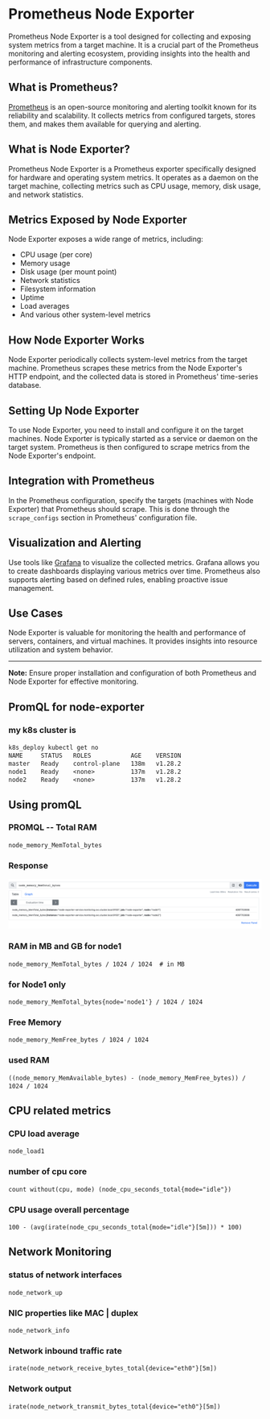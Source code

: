 # Prometheus Node Exporter

Prometheus Node Exporter is a tool designed for collecting and exposing system metrics from a target machine. It is a crucial part of the Prometheus monitoring and alerting ecosystem, providing insights into the health and performance of infrastructure components.

## What is Prometheus?

[Prometheus](https://prometheus.io/) is an open-source monitoring and alerting toolkit known for its reliability and scalability. It collects metrics from configured targets, stores them, and makes them available for querying and alerting.

## What is Node Exporter?

Prometheus Node Exporter is a Prometheus exporter specifically designed for hardware and operating system metrics. It operates as a daemon on the target machine, collecting metrics such as CPU usage, memory, disk usage, and network statistics.

## Metrics Exposed by Node Exporter

Node Exporter exposes a wide range of metrics, including:

- CPU usage (per core)
- Memory usage
- Disk usage (per mount point)
- Network statistics
- Filesystem information
- Uptime
- Load averages
- And various other system-level metrics

## How Node Exporter Works

Node Exporter periodically collects system-level metrics from the target machine. Prometheus scrapes these metrics from the Node Exporter's HTTP endpoint, and the collected data is stored in Prometheus' time-series database.

## Setting Up Node Exporter

To use Node Exporter, you need to install and configure it on the target machines. Node Exporter is typically started as a service or daemon on the target system. Prometheus is then configured to scrape metrics from the Node Exporter's endpoint.

## Integration with Prometheus

In the Prometheus configuration, specify the targets (machines with Node Exporter) that Prometheus should scrape. This is done through the `scrape_configs` section in Prometheus' configuration file.

## Visualization and Alerting

Use tools like [Grafana](https://grafana.com/) to visualize the collected metrics. Grafana allows you to create dashboards displaying various metrics over time. Prometheus also supports alerting based on defined rules, enabling proactive issue management.

## Use Cases

Node Exporter is valuable for monitoring the health and performance of servers, containers, and virtual machines. It provides insights into resource utilization and system behavior.

---
**Note:** Ensure proper installation and configuration of both Prometheus and Node Exporter for effective monitoring.

## PromQL for node-exporter

### my k8s cluster is 

```
k8s_deploy kubectl get no
NAME     STATUS   ROLES           AGE    VERSION
master   Ready    control-plane   138m   v1.28.2
node1    Ready    <none>          137m   v1.28.2
node2    Ready    <none>          137m   v1.28.2
```

##  Using promQL 

### PROMQL -- Total RAM 

```
node_memory_MemTotal_bytes
```

### Response 

<img src="nodeq1.png">

### RAM in MB and GB for node1 

```
node_memory_MemTotal_bytes / 1024 / 1024  # in MB 
```

### for Node1 only 

```
node_memory_MemTotal_bytes{node='node1'} / 1024 / 1024 
```

### Free Memory 

```
node_memory_MemFree_bytes / 1024 / 1024
```

### used RAM 

```
((node_memory_MemAvailable_bytes) - (node_memory_MemFree_bytes)) / 1024 / 1024
```

## CPU related metrics 

### CPU load average 

```
node_load1

```

### number of cpu core 

```
count without(cpu, mode) (node_cpu_seconds_total{mode="idle"})
```

### CPU usage overall percentage 

```
100 - (avg(irate(node_cpu_seconds_total{mode="idle"}[5m])) * 100)

```

## Network Monitoring 

### status of network interfaces 

```
node_network_up
```

### NIC properties like MAC | duplex

```
node_network_info
```

### Network inbound traffic rate

```
irate(node_network_receive_bytes_total{device="eth0"}[5m])
```

### Network output 

```
irate(node_network_transmit_bytes_total{device="eth0"}[5m])

```

